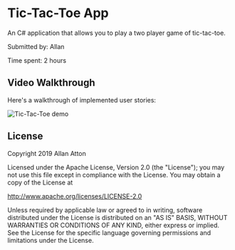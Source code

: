 # Tic-Tac-Toe App

An C# application that allows you to play a two player game of tic-tac-toe.

Submitted by: Allan

Time spent: 2 hours

## Video Walkthrough 

Here's a walkthrough of implemented user stories:

<img src='Tic-Tac-Toe.mp4' title='Tic-Tac-Toe animated demo' alt='Tic-Tac-Toe demo' />

## License

Copyright 2019 Allan Atton

Licensed under the Apache License, Version 2.0 (the "License");
you may not use this file except in compliance with the License.
You may obtain a copy of the License at

http://www.apache.org/licenses/LICENSE-2.0

Unless required by applicable law or agreed to in writing, software
distributed under the License is distributed on an "AS IS" BASIS,
WITHOUT WARRANTIES OR CONDITIONS OF ANY KIND, either express or implied.
See the License for the specific language governing permissions and
limitations under the License.
